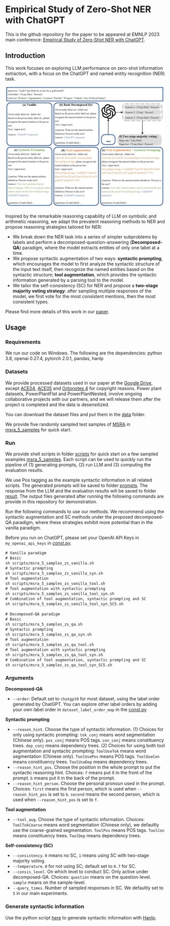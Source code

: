 # Empirical Study of Zero-Shot NER with ChatGPT

This is the github repository for the paper to be appeared at EMNLP 2023 main conference: [Empirical Study of Zero-Shot NER with ChatGPT](https://arxiv.org/abs/2310.10035).

## Introduction

This work focuses on exploring LLM performance on zero-shot information extraction, with a focus on the ChatGPT and named entity recognition (NER) task.

![](figs/method.jpg)

Inspired by the remarkable reasoning capability of LLM on symbolic and arithmetic reasoning, we adapt the prevalent reasoning methods to NER and propose reasoning strategies tailored for NER:
* We break down the NER task into a series of simpler subproblems by labels and perform a decomposed-question-answering (**Decomposed-QA**) paradigm, where the model extracts entities of only one label at a time.
* We propose syntactic augmentation of two ways: **syntactic prompting**, which encourages the model to first analyze the syntactic structure of the input text itself, then recognize the named entities based on the syntactic structure; **tool augmentation**, which provides the syntactic information generated by a parsing tool to the model.
* We tailor the self-consistency (SC) for NER and propose a **two-stage majority voting strategy**: after sampling multiple responses of the model, we first vote for the most consistent mentions, then the most consistent types.

Please find more details of this work in our [paper](https://arxiv.org/abs/2310.10035).

## Usage

### Requirements
We run our code on Windows. The following are the dependencies:
python 3.8, openai 0.27.4, pytorch 2.0.1, pandas, hanlp

### Datasets
We provide processed datasets used in our paper at the [Google Drive](https://drive.google.com/file/d/1OThhbY6IkO1vJuseLijQD5qyUoQ27dJk/view?usp=share_link), except [ACE04](https://catalog.ldc.upenn.edu/LDC2005T09), [ACE05](https://catalog.ldc.upenn.edu/LDC2006T06) and [Ontonotes 4](https://catalog.ldc.upenn.edu/LDC2011T03) for copyright reasons. Power plant datasets, PowerPlantFlat and PowerPlantNested, involve ongoing collaborative projects with our partners, and we will release them after the project is completed and the data is desensitized.

You can download the dataset files and put them in the [data](data) folder.

We provide five randomly sampled test samples of [MSRA](https://paperswithcode.com/dataset/msra-cn-ner) in [msra_5_samples](data/msra_5_samples) for quick start.

### Run
We provide shell scripts in folder [scripts](scripts) for quick start on a few sampled examples [msra_5_samples](data/msra_5_samples). Each script can be used to quickly run the pipeline of (1) generating prompts, (2) run LLM and (3) computing the evaluation results.

We use Pos tagging as the example syntactic information in all related scripts. The generated prompts will be saved to folder [prompts](prompts). The response from the LLM and the evaluation results will be saved to folder [result](result). The output files generated after running the following commands are provide in this repository for demonstration.

Run the following commands to use our methods. We recommend using the syntactic augmentation and SC methods under the proposed decomposed-QA paradigm, where these strategies exhibit more potential than in the vanilla paradigm.

Before you run on ChatGPT, please set your OpenAI API Keys in `my_openai_api_keys` in [const.py](code/const.py).

```shell
# Vanilla paradigm
# Basic
sh scripts/msra_5_samples_zs_vanilla.sh
# Syntactic prompting
sh scripts/msra_5_samples_zs_vanilla_syn.sh
# Tool augmentation
sh scripts/msra_5_samples_zs_vanilla_tool.sh
# Tool augmentation with syntactic prompting
sh scripts/msra_5_samples_zs_vanilla_tool_syn.sh
# Combination of tool augmentation, syntactic prompting and SC
sh scripts/msra_5_samples_zs_vanilla_tool_syn_SC5.sh

# Decomposed-QA paradigm
# Basic
sh scripts/msra_5_samples_zs_qa.sh
# Syntactic prompting
sh scripts/msra_5_samples_zs_qa_syn.sh
# Tool augmentation
sh scripts/msra_5_samples_zs_qa_tool.sh
# Tool augmentation with syntactic prompting
sh scripts/msra_5_samples_zs_qa_tool_syn.sh
# Combination of tool augmentation, syntactic prompting and SC
sh scripts/msra_5_samples_zs_qa_tool_syn_SC5.sh
``` 

### Arguments

**Decomposed-QA**
* `--order`: Default set to `chatgpt0` for most dataset, using the label order generated by ChatGPT. You can explore other label orders by adding your own label order in `dataset_label_order_map` in the [const.py](code/const.py)
  
**Syntactic prompting**
* `--reason_hint`. Choose the type of syntactic information. (1) Choices for only using syntactic prompting: `tok_conj` means word segmentation (Chinese only). `pos_conj` means POS tags. `con_conj` means constituency trees. `dep_conj` means dependency trees. (2) Choices for using both tool augmentation and syntactic prompting: `ToolUseTok` means word segmentation (Chinese only). `ToolUsePos` means POS tags. `ToolUseCon` means constituency trees. `ToolUseDep` means dependency trees.
* `--reason_hint_pos`. Choose the position in the whole prompt to put the syntactic reasoning hint. Choices: `f` means put it in the front of the prompt. `b` means put it in the back of the prompt.
* `--reason_hint_person`. Choose the personal pronoun used in the prompt. Choices: `first` means the first person, which is used when `--reason_hint_pos` is set to `b`. `second` means the second person, which is used when `--reason_hint_pos` is set to `f`.

**Tool augmentation**
* `--tool_aug`. Choose the type of syntactic information. Choices: `ToolTokCoarse` means word segmentation (Chinese only), we defaultly use the coarse-grained segmentation. `ToolPos` means POS tags. `ToolCon` means constituency trees. `ToolDep` means dependency trees.

**Self-consistency (SC)**
* `--consistency`. `0` means no SC, `1` means using SC with two-stage majority voting.
* `--temperature`. `0` for not using SC; default set to `0.7` for SC.
* `--consis_level`. On which level to conduct SC. Only active under decomposed-QA. Choices: `question` means on the question-level. `sample` means on the sample-level. 
* `--query_times`. Number of sampled responses in SC. We defaultly set to `5` in our main experiments.


### Generate syntactic information
Use the python script [here](parsing/batch_hanlp_tok_pos_con_dep.py) to generate syntactic information with [Hanlp](https://github.com/hankcs/HanLP).
